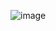 ![image](https://github.com/iwebwolverine/courses/assets/111589228/b25d8059-ba09-42a3-9456-564f018948a4)
